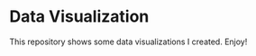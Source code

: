 Data Visualization
==================

This repository shows some data visualizations I created. Enjoy!
